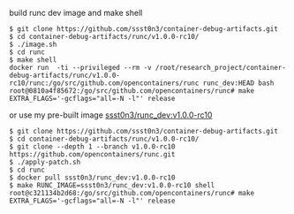 build runc dev image and make shell

```
$ git clone https://github.com/ssst0n3/container-debug-artifacts.git
$ cd container-debug-artifacts/runc/v1.0.0-rc10/
$ ./image.sh
$ cd runc
$ make shell
docker run  -ti --privileged --rm -v /root/research_project/container-debug-artifacts/runc/v1.0.0-rc10/runc:/go/src/github.com/opencontainers/runc runc_dev:HEAD bash
root@0810a4f85672:/go/src/github.com/opencontainers/runc# make EXTRA_FLAGS='-gcflags="all=-N -l"' release
```

or use my pre-built image [ssst0n3/runc_dev:v1.0.0-rc10](https://hub.docker.com/layers/ssst0n3/runc_dev/v1.0.0-rc10/images/sha256-16dc33e08cecc850c896788dcb690b1e6c5ebd9180ffdbc625111ccb625221ac?context=explore)

```
$ git clone https://github.com/ssst0n3/container-debug-artifacts.git
$ cd container-debug-artifacts/runc/v1.0.0-rc10/
$ git clone --depth 1 --branch v1.0.0-rc10 https://github.com/opencontainers/runc.git
$ ./apply-patch.sh
$ cd runc
$ docker pull ssst0n3/runc_dev:v1.0.0-rc10
$ make RUNC_IMAGE=ssst0n3/runc_dev:v1.0.0-rc10 shell
root@c321134b2d68:/go/src/github.com/opencontainers/runc# make EXTRA_FLAGS='-gcflags="all=-N -l"' release
```
